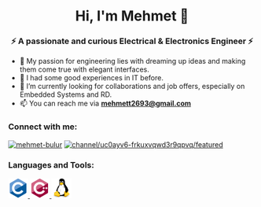 <!--

### hi there 👋

**mehmetbb/mehmetbb** is a ✨ _special_ ✨ repository because its `README.md` (this file) appears on your GitHub profile.

Here are some ideas to get you started:

- 🔭 I’m currently working on ...
- 🌱 I’m currently learning ...
- 👯 I’m looking to collaborate on ...
- 🤔 I’m looking for help with ...
- 💬 Ask me about ...
- 📫 How to reach me: ...
- 😄 Pronouns: ...
- ⚡ Fun fact: ...
I'm Mehmet, a passionate and curious Electrical & Electronics Engineer. My passion for software lies with dreaming up ideas and making them come true with elegant interfaces. I had some good experiences in IT before. I am currently open to job offers and collaborations, especially on embedded systems and rd.
-->

<h1 align="center">Hi, I'm Mehmet 👋</h1>
<h3 align="center">⚡ A passionate and curious Electrical & Electronics Engineer ⚡</h3>

- 💫 My passion for engineering lies with dreaming up ideas and making them come true with elegant interfaces.
- 💼 I had some good experiences in IT before.
- 👀 I’m currently looking for collaborations and job offers, especially on Embedded Systems and RD.
- 📫 You can reach me via **mehmett2693@gmail.com**

<h3 align="left">Connect with me:</h3>
<p align="left">
<a href="https://linkedin.com/in/mehmet-bulur" target="blank"><img align="center" src="https://raw.githubusercontent.com/rahuldkjain/github-profile-readme-generator/master/src/images/icons/Social/linked-in-alt.svg" alt="mehmet-bulur" height="30" width="40" /></a>
<a href="https://www.youtube.com/channel/UC0aYV6-fRKUXVQwd3r9QpvQ" target="blank"><img align="center" src="https://raw.githubusercontent.com/rahuldkjain/github-profile-readme-generator/master/src/images/icons/Social/youtube.svg" alt="channel/uc0ayv6-frkuxvqwd3r9qpvq/featured" height="30" width="40" /></a>
</p>

<h3 align="left">Languages and Tools:</h3>
<p align="left"> <a href="https://www.cprogramming.com/" target="_blank" rel="noreferrer"> <img src="https://raw.githubusercontent.com/devicons/devicon/master/icons/c/c-original.svg" alt="c" width="40" height="40"/> </a> <a href="https://www.w3schools.com/cpp/" target="_blank" rel="noreferrer"> <img src="https://raw.githubusercontent.com/devicons/devicon/master/icons/cplusplus/cplusplus-original.svg" alt="cplusplus" width="40" height="40"/> </a> <a href="https://www.linux.org/" target="_blank" rel="noreferrer"> <img src="https://raw.githubusercontent.com/devicons/devicon/master/icons/linux/linux-original.svg" alt="linux" width="40" height="40"/> </a> </p>
